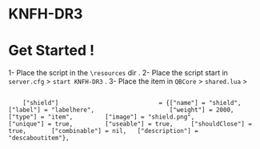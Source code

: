 # KNFH-DR3

# Get Started !
1- Place the script in the `\resources` dir .
2- Place the script start in `server.cfg` > `start KNFH-DR3` .
3- Place the item in `QBCore` > `shared.lua` > 
```

 	["shield"]                            = {["name"] = "shield",                           ["label"] = "labelhere",                     ["weight"] = 2000,         ["type"] = "item",         ["image"] = "shield.png",                 ["unique"] = true,         ["useable"] = true,     ["shouldClose"] = true,       ["combinable"] = nil,   ["description"] = "descaboutitem"},


 ```
